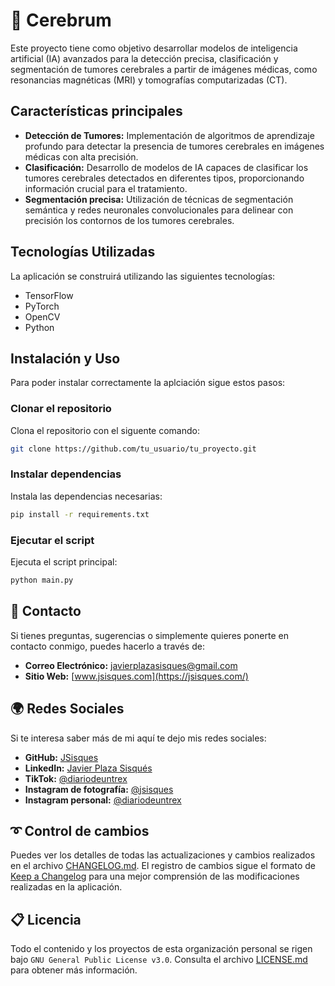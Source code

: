 # 🧠 Cerebrum

Este proyecto tiene como objetivo desarrollar modelos de inteligencia artificial (IA) avanzados para la detección precisa, clasificación y segmentación de tumores cerebrales a partir de imágenes médicas, como resonancias magnéticas (MRI) y tomografías computarizadas (CT).

## Características principales

- **Detección de Tumores:** Implementación de algoritmos de aprendizaje profundo para detectar la presencia de tumores cerebrales en imágenes médicas con alta precisión.
- **Clasificación:** Desarrollo de modelos de IA capaces de clasificar los tumores cerebrales detectados en diferentes tipos, proporcionando información crucial para el tratamiento.
- **Segmentación precisa:** Utilización de técnicas de segmentación semántica y redes neuronales convolucionales para delinear con precisión los contornos de los tumores cerebrales.

## Tecnologías Utilizadas

La aplicación se construirá utilizando las siguientes tecnologías:

- TensorFlow
- PyTorch
- OpenCV
- Python

## Instalación y Uso

Para poder instalar correctamente la aplciación sigue estos pasos:

### Clonar el repositorio

Clona el repositorio con el siguente comando:

```bash
git clone https://github.com/tu_usuario/tu_proyecto.git
```

### Instalar dependencias

Instala las dependencias necesarias:

```bash
pip install -r requirements.txt
```

### Ejecutar el script

Ejecuta el script principal:

```bash
python main.py
```

## 📱 Contacto

Si tienes preguntas, sugerencias o simplemente quieres ponerte en contacto conmigo, puedes hacerlo a través de:

- **Correo Electrónico:** [javierplazasisques@gmail.com](javierplazasisques@gmail.com)
- **Sitio Web:** [www.jsisques.com](https://jsisques.com/)

## 🌍 Redes Sociales

Si te interesa saber más de mi aquí te dejo mis redes sociales:

- **GitHub:** [JSisques](https://github.com/JSisques)
- **LinkedIn:** [Javier Plaza Sisqués](https://www.linkedin.com/in/javier-plaza-sisqu%C3%A9s-b79367172/)
- **TikTok:** [@diariodeuntrex](https://www.tiktok.com/@diariodeuntrex)
- **Instagram de fotografía:** [@jsisques](https://www.instagram.com/jsisques/)
- **Instagram personal:** [@diariodeuntrex](https://www.instagram.com/diariodeuntrex/)

## ➰ Control de cambios

Puedes ver los detalles de todas las actualizaciones y cambios realizados en el archivo [CHANGELOG.md](https://github.com/JSisquesDev/Dashboard/blob/v1.0.0/CHANGELOG.md). El registro de cambios sigue el formato de [Keep a Changelog](https://keepachangelog.com/) para una mejor comprensión de las modificaciones realizadas en la aplicación.

## 📋 Licencia

Todo el contenido y los proyectos de esta organización personal se rigen bajo `GNU General Public License v3.0`. Consulta el archivo [LICENSE.md](https://github.com/JSisquesDev/Cerebrum/blob/main/LICENSE) para obtener más información.
